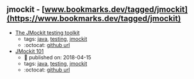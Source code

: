 jmockit - [www.bookmarks.dev/tagged/jmockit](https://www.bookmarks.dev/tagged/jmockit)
---
* [The JMockit testing toolkit](http://jmockit.github.io/)
    * tags: [java](../tagged/java.md), [testing](../tagged/testing.md), [jmockit](../tagged/jmockit.md)
    * :octocat: [github url](https://github.com/jmockit/jmockit1)
* [JMockit 101](http://www.baeldung.com/jmockit-101)
    * :calendar: published on: 2018-04-15
    * tags: [java](../tagged/java.md), [testing](../tagged/testing.md), [jmockit](../tagged/jmockit.md)
    * :octocat: [github url](https://github.com/eugenp/tutorials/tree/master/testing-modules/mocks)
